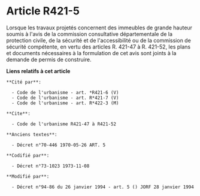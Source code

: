 # Article R421-5

Lorsque les travaux projetés concernent des immeubles de grande hauteur soumis à l'avis de la commission consultative
départementale de la protection civile, de la sécurité et de l'accessibilité ou de la commission de sécurité compétente, en
vertu des articles R. 421-47 à R. 421-52, les plans et documents nécessaires à la formulation de cet avis sont joints à la
demande de permis de construire.

**Liens relatifs à cet article**

	**Cité par**:

	  - Code de l'urbanisme - art. *R421-6 (V)
	  - Code de l'urbanisme - art. R*421-7 (V)
	  - Code de l'urbanisme - art. R*422-3 (M)

	**Cite**:

	  - Code de l'urbanisme R421-47 à R421-52

	**Anciens textes**:

	  - Décret n°70-446 1970-05-26 ART. 5

	**Codifié par**:

	  - Décret n°73-1023 1973-11-08

	**Modifié par**:

	  - Décret n°94-86 du 26 janvier 1994 - art. 5 () JORF 28 janvier 1994
